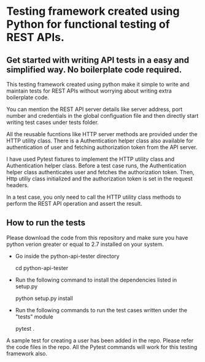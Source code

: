 # Testing framework created using Python for functional testing of REST APIs. 

## Get started with writing API tests in a easy and simplified way. No boilerplate code required.

This testing framework created using python make it simple to write and  maintain tests for REST APIs without worrying about writing extra boilerplate code. 

You can mention the REST API server details like server address, port number and credentials in the global configuation file and then directly start writing test cases under tests folder. 

All the reusable fucntions like HTTP server methods are provided under the HTTP utility class. There is a Authentication helper class also available for authentication of user and fetching authorization token from the API server.

I have used Pytest fixtures to implement the HTTP utility class and Authentication helper class. Before a test case runs, the Authentication helper class authenticates user and fetches the authorization token. Then, Http utiliy class initialized and the authorization token is set in the request headers.

In a test case, you only need to call the HTTP utility class methods to perform the REST API operation and assert the result. 

## How to run the tests

Please download the code from this repository and make sure you have python verion greater or equal to 2.7 installed on your system. 

- Go inside the python-api-tester directory

  cd python-api-tester

- Run the following command to install the dependencies listed in setup.py

  python setup.py install

- Run the following commands to run the test cases written under the "tests" module

  pytest .


A sample test for creating a user has been added in the repo. Please refer the code files in the repo. All the Pytest commands will work for this testing framework also.


